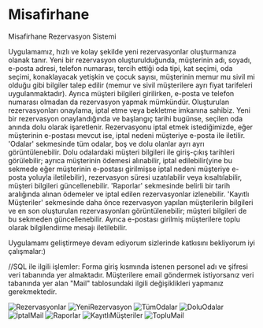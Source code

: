 # Misafirhane
Misafirhane Rezervasyon Sistemi

Uygulamamız, hızlı ve kolay şekilde yeni rezervasyonlar oluşturmanıza olanak tanır. Yeni bir rezervasyon oluşturulduğunda, müşterinin adı, soyadı, e-posta adresi, telefon numarası, tercih ettiği oda tipi, kat seçimi, oda seçimi, konaklayacak yetişkin ve çocuk sayısı, müşterinin memur mu sivil mi olduğu gibi bilgiler talep edilir (memur ve sivil müşterilere ayrı fiyat tarifeleri uygulanmaktadır). Ayrıca müşteri bilgileri girilirken, e-posta ve telefon numarası olmadan da rezervasyon yapmak mümkündür. Oluşturulan rezervasyonları onaylama, iptal etme veya bekletme imkanına sahibiz. Yeni bir rezervasyon onaylandığında ve başlangıç tarihi bugünse, seçilen oda anında dolu olarak işaretlenir. Rezervasyonu iptal etmek istediğimizde, eğer müşterinin e-postası mevcut ise, iptal nedeni müşteriye e-posta ile iletilir. 'Odalar' sekmesinde tüm odalar, boş ve dolu olanlar ayrı ayrı görüntülenebilir. Dolu odalardaki müşteri bilgileri ile giriş-çıkış tarihleri görülebilir; ayrıca müşterinin ödemesi alınabilir, iptal edilebilir(yine bu sekmede eğer müşterinin e-postası girilmişse iptal nedeni müşteriye e-posta yoluyla iletilebilir), rezervasyon süresi uzatılabilir veya kısaltılabilir, müşteri bilgileri güncellenebilir. 'Raporlar' sekmesinde belirli bir tarih aralığında alınan ödemeler ve iptal edilen rezervasyonlar izlenebilir. 'Kayıtlı Müşteriler' sekmesinde daha önce rezervasyon yapılan müşterilerin bilgileri ve en son oluşturulan rezervasyonları görüntülenebilir; müşteri bilgileri de bu sekmeden güncellenebilir. Ayrıca e-postası girilmiş müşterilere toplu olarak bilgilendirme mesajı iletilebilir.

Uygulamamı geliştirmeye devam ediyorum sizlerinde katkısını bekliyorum iyi çalışmalar:)

//SQL ile ilgili işlemler:
Forma giriş kısmında istenen personel adı ve şifresi veri tabanında yer almaktadır.
Müşterilere email göndermek istiyorsanız veri tabanında yer alan "Mail" tablosundaki ilgili değişiklikleri yapmanız gerekmektedir.

![Rezervasyonlar](https://github.com/merenisler/Misafirhane/assets/142229251/85470a3d-baf2-417a-bc0c-ba8ec2af0aff)
![YeniRezervasyon](https://github.com/merenisler/Misafirhane/assets/142229251/8cbc18e0-cec0-41ee-a41b-0fda6a59d8d2)
![TümOdalar](https://github.com/merenisler/Misafirhane/assets/142229251/0f575e3f-1aa4-401b-9a09-103b75df4a8f)
![DoluOdalar](https://github.com/merenisler/Misafirhane/assets/142229251/fecb9317-a765-497f-bc96-26b8647ef62e)
![İptalMail](https://github.com/merenisler/Misafirhane/assets/142229251/e05b42fb-25cd-4f9d-8379-10b116a1f0b9)
![Raporlar](https://github.com/merenisler/Misafirhane/assets/142229251/9a5e7d71-d804-4ceb-b166-65c681ccd3f6)
![KayıtlıMüşteriler](https://github.com/merenisler/Misafirhane/assets/142229251/ba17e13a-adc7-4a2b-b165-5f6fc3658724)
![TopluMail](https://github.com/merenisler/Misafirhane/assets/142229251/7a2c6ca0-e235-4c6d-9fef-9e9b2dbf7116)

